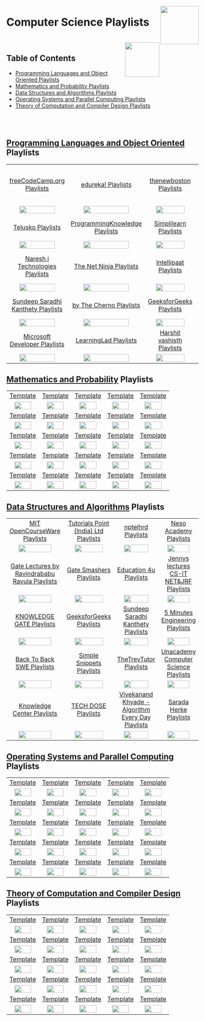 <img align="right" width="100" src="https://github.com/cs-MohamedAyman/cs-MohamedAyman/blob/main/repos-logos/youtube.jpg"></img>

# Computer Science Playlists

<br>
<img align="right" width="90" height="90" src="https://github.com/cs-MohamedAyman/cs-MohamedAyman/blob/main/repos-logos/agenda.jpg">

## Table of Contents
  * [Programming Languages and Object Oriented Playlists](#Programming-Languages-and-Object-Oriented-Playlists)
  * [Mathematics and Probability Playlists](#Mathematics-and-Probability-Playlists)
  * [Data Structures and Algorithms Playlists](#Data-Structures-and-Algorithms-Playlists)
  * [Operating Systems and Parallel Computing Playlists](#Operating-Systems-and-Parallel-Computing-Playlists)
  * [Theory of Computation and Compiler Design Playlists](#Theory-of-Computation-and-Compiler-Design-Playlists)

<br><br>

## [Programming Languages and Object Oriented](https://github.com/cs-MohamedAyman/eLearning-Platforms/tree/master/YouTube-Playlists/Computer-Science/Programming-Languages-and-Object-Oriented/README.md) Playlists

<table>
    <tbody>
        <tr>
<td align=center width="20%"><a href="https://github.com/cs-MohamedAyman/eLearning-Platforms/tree/master/YouTube-Playlists/Computer-Science/Programming-Languages-and-Object-Oriented/README.md">freeCodeCamp.org Playlists</a></td>
<td align=center width="20%"><a href="https://github.com/cs-MohamedAyman/eLearning-Platforms/tree/master/YouTube-Playlists/Computer-Science/Programming-Languages-and-Object-Oriented/README.md">edureka! Playlists</a></td>
<td align=center width="20%"><a href="https://github.com/cs-MohamedAyman/eLearning-Platforms/tree/master/YouTube-Playlists/Computer-Science/Programming-Languages-and-Object-Oriented/README.md">thenewboston Playlists</a></td>
<td align=center width="20%"><a href="https://github.com/cs-MohamedAyman/eLearning-Platforms/tree/master/YouTube-Playlists/Computer-Science/Programming-Languages-and-Object-Oriented/README.md">Tutorials Point (India) Ltd. Playlists</a></td>
<td align=center width="20%"><a href="https://github.com/cs-MohamedAyman/eLearning-Platforms/tree/master/YouTube-Playlists/Computer-Science/Programming-Languages-and-Object-Oriented/README.md">CodeWithHarry Playlists</a></td>
        </tr>
        <tr>
<td align=center width="20%"><img src="https://github.com/cs-MohamedAyman/eLearning-Platforms/blob/master/YouTube-Playlists/org-logos/image.jpg" width="80%"></img></td>
<td align=center width="20%"><img src="https://github.com/cs-MohamedAyman/eLearning-Platforms/blob/master/YouTube-Playlists/org-logos/image.jpg" width="80%"></img></td>
<td align=center width="20%"><img src="https://github.com/cs-MohamedAyman/eLearning-Platforms/blob/master/YouTube-Playlists/org-logos/image.jpg" width="80%"></img></td>
<td align=center width="20%"><img src="https://github.com/cs-MohamedAyman/eLearning-Platforms/blob/master/YouTube-Playlists/org-logos/image.jpg" width="80%"></img></td>
<td align=center width="20%"><img src="https://github.com/cs-MohamedAyman/eLearning-Platforms/blob/master/YouTube-Playlists/org-logos/image.jpg" width="80%"></img></td>
        </tr>
        <tr>
<td align=center width="20%"><a href="https://github.com/cs-MohamedAyman/eLearning-Platforms/tree/master/YouTube-Playlists/Computer-Science/Programming-Languages-and-Object-Oriented/README.md">Telusko Playlists</a></td>
<td align=center width="20%"><a href="https://github.com/cs-MohamedAyman/eLearning-Platforms/tree/master/YouTube-Playlists/Computer-Science/Programming-Languages-and-Object-Oriented/README.md">ProgrammingKnowledge Playlists</a></td>
<td align=center width="20%"><a href="https://github.com/cs-MohamedAyman/eLearning-Platforms/tree/master/YouTube-Playlists/Computer-Science/Programming-Languages-and-Object-Oriented/README.md">Simplilearn Playlists</a></td>
<td align=center width="20%"><a href="https://github.com/cs-MohamedAyman/eLearning-Platforms/tree/master/YouTube-Playlists/Computer-Science/Programming-Languages-and-Object-Oriented/README.md">Derek Banas Playlists</a></td>
<td align=center width="20%"><a href="https://github.com/cs-MohamedAyman/eLearning-Platforms/tree/master/YouTube-Playlists/Computer-Science/Programming-Languages-and-Object-Oriented/README.md">Clever Programmer Playlists</a></td>
        </tr>
        <tr>
<td align=center width="20%"><img src="https://github.com/cs-MohamedAyman/eLearning-Platforms/blob/master/YouTube-Playlists/org-logos/image.jpg" width="80%"></img></td>
<td align=center width="20%"><img src="https://github.com/cs-MohamedAyman/eLearning-Platforms/blob/master/YouTube-Playlists/org-logos/image.jpg" width="80%"></img></td>
<td align=center width="20%"><img src="https://github.com/cs-MohamedAyman/eLearning-Platforms/blob/master/YouTube-Playlists/org-logos/image.jpg" width="80%"></img></td>
<td align=center width="20%"><img src="https://github.com/cs-MohamedAyman/eLearning-Platforms/blob/master/YouTube-Playlists/org-logos/image.jpg" width="80%"></img></td>
<td align=center width="20%"><img src="https://github.com/cs-MohamedAyman/eLearning-Platforms/blob/master/YouTube-Playlists/org-logos/image.jpg" width="80%"></img></td>
        </tr>
        <tr>
<td align=center width="20%"><a href="https://github.com/cs-MohamedAyman/eLearning-Platforms/tree/master/YouTube-Playlists/Computer-Science/Programming-Languages-and-Object-Oriented/README.md">Naresh i Technologies Playlists</a></td>
<td align=center width="20%"><a href="https://github.com/cs-MohamedAyman/eLearning-Platforms/tree/master/YouTube-Playlists/Computer-Science/Programming-Languages-and-Object-Oriented/README.md">The Net Ninja Playlists</a></td>
<td align=center width="20%"><a href="https://github.com/cs-MohamedAyman/eLearning-Platforms/tree/master/YouTube-Playlists/Computer-Science/Programming-Languages-and-Object-Oriented/README.md">Intellipaat Playlists</a></td>
<td align=center width="20%"><a href="https://github.com/cs-MohamedAyman/eLearning-Platforms/tree/master/YouTube-Playlists/Computer-Science/Programming-Languages-and-Object-Oriented/README.md">Tech With Tim Playlists</a></td>
<td align=center width="20%"><a href="https://github.com/cs-MohamedAyman/eLearning-Platforms/tree/master/YouTube-Playlists/Computer-Science/Programming-Languages-and-Object-Oriented/README.md">easytuts4you Playlists</a></td>
        </tr>
        <tr>
<td align=center width="20%"><img src="https://github.com/cs-MohamedAyman/eLearning-Platforms/blob/master/YouTube-Playlists/org-logos/image.jpg" width="80%"></img></td>
<td align=center width="20%"><img src="https://github.com/cs-MohamedAyman/eLearning-Platforms/blob/master/YouTube-Playlists/org-logos/image.jpg" width="80%"></img></td>
<td align=center width="20%"><img src="https://github.com/cs-MohamedAyman/eLearning-Platforms/blob/master/YouTube-Playlists/org-logos/image.jpg" width="80%"></img></td>
<td align=center width="20%"><img src="https://github.com/cs-MohamedAyman/eLearning-Platforms/blob/master/YouTube-Playlists/org-logos/image.jpg" width="80%"></img></td>
<td align=center width="20%"><img src="https://github.com/cs-MohamedAyman/eLearning-Platforms/blob/master/YouTube-Playlists/org-logos/image.jpg" width="80%"></img></td>
        </tr>
        <tr>
<td align=center width="20%"><a href="https://github.com/cs-MohamedAyman/eLearning-Platforms/tree/master/YouTube-Playlists/Computer-Science/Programming-Languages-and-Object-Oriented/README.md">Sundeep Saradhi Kanthety Playlists</a></td>
<td align=center width="20%"><a href="https://github.com/cs-MohamedAyman/eLearning-Platforms/tree/master/YouTube-Playlists/Computer-Science/Programming-Languages-and-Object-Oriented/README.md">by The Cherno Playlists</a></td>
<td align=center width="20%"><a href="https://github.com/cs-MohamedAyman/eLearning-Platforms/tree/master/YouTube-Playlists/Computer-Science/Programming-Languages-and-Object-Oriented/README.md">GeeksforGeeks Playlists</a></td>
<td align=center width="20%"><a href="https://github.com/cs-MohamedAyman/eLearning-Platforms/tree/master/YouTube-Playlists/Computer-Science/Programming-Languages-and-Object-Oriented/README.md">Geeky Shows Playlists</a></td>
<td align=center width="20%"><a href="https://github.com/cs-MohamedAyman/eLearning-Platforms/tree/master/YouTube-Playlists/Computer-Science/Programming-Languages-and-Object-Oriented/README.md">Caleb Curry Playlists</a></td>
        </tr>
        <tr>
<td align=center width="20%"><img src="https://github.com/cs-MohamedAyman/eLearning-Platforms/blob/master/YouTube-Playlists/org-logos/image.jpg" width="80%"></img></td>
<td align=center width="20%"><img src="https://github.com/cs-MohamedAyman/eLearning-Platforms/blob/master/YouTube-Playlists/org-logos/image.jpg" width="80%"></img></td>
<td align=center width="20%"><img src="https://github.com/cs-MohamedAyman/eLearning-Platforms/blob/master/YouTube-Playlists/org-logos/image.jpg" width="80%"></img></td>
<td align=center width="20%"><img src="https://github.com/cs-MohamedAyman/eLearning-Platforms/blob/master/YouTube-Playlists/org-logos/image.jpg" width="80%"></img></td>
<td align=center width="20%"><img src="https://github.com/cs-MohamedAyman/eLearning-Platforms/blob/master/YouTube-Playlists/org-logos/image.jpg" width="80%"></img></td>
        </tr>
        <tr>
<td align=center width="20%"><a href="https://github.com/cs-MohamedAyman/eLearning-Platforms/tree/master/YouTube-Playlists/Computer-Science/Programming-Languages-and-Object-Oriented/README.md">Microsoft Developer Playlists</a></td>
<td align=center width="20%"><a href="https://github.com/cs-MohamedAyman/eLearning-Platforms/tree/master/YouTube-Playlists/Computer-Science/Programming-Languages-and-Object-Oriented/README.md">LearningLad Playlists</a></td>
<td align=center width="20%"><a href="https://github.com/cs-MohamedAyman/eLearning-Platforms/tree/master/YouTube-Playlists/Computer-Science/Programming-Languages-and-Object-Oriented/README.md">Harshit vashisth Playlists</a></td>
<td align=center width="20%"><a href="https://github.com/cs-MohamedAyman/eLearning-Platforms/tree/master/YouTube-Playlists/Computer-Science/Programming-Languages-and-Object-Oriented/README.md">Simple Snippets Playlists</a></td>
<td align=center width="20%"><a href="https://github.com/cs-MohamedAyman/eLearning-Platforms/tree/master/YouTube-Playlists/Computer-Science/Programming-Languages-and-Object-Oriented/README.md">Amulya's Academy Playlists</a></td>
        </tr>
        <tr>
<td align=center width="20%"><img src="https://github.com/cs-MohamedAyman/eLearning-Platforms/blob/master/YouTube-Playlists/org-logos/image.jpg" width="80%"></img></td>
<td align=center width="20%"><img src="https://github.com/cs-MohamedAyman/eLearning-Platforms/blob/master/YouTube-Playlists/org-logos/image.jpg" width="80%"></img></td>
<td align=center width="20%"><img src="https://github.com/cs-MohamedAyman/eLearning-Platforms/blob/master/YouTube-Playlists/org-logos/image.jpg" width="80%"></img></td>
<td align=center width="20%"><img src="https://github.com/cs-MohamedAyman/eLearning-Platforms/blob/master/YouTube-Playlists/org-logos/image.jpg" width="80%"></img></td>
<td align=center width="20%"><img src="https://github.com/cs-MohamedAyman/eLearning-Platforms/blob/master/YouTube-Playlists/org-logos/image.jpg" width="80%"></img></td>
        </tr>
    </tbody>
</table>

## [Mathematics and Probability](https://github.com/cs-MohamedAyman/eLearning-Platforms/tree/master/YouTube-Playlists/Computer-Science/Mathematics-and-Probability/README.md) Playlists

<table>
    <tbody>
        <tr>
<td align=center width="20%"><a href="https://github.com/cs-MohamedAyman/eLearning-Platforms/tree/master/YouTube-Playlists/Computer-Science/Mathematics-and-Probability/README.md">Template</a></td>
<td align=center width="20%"><a href="https://github.com/cs-MohamedAyman/eLearning-Platforms/tree/master/YouTube-Playlists/Computer-Science/Mathematics-and-Probability/README.md">Template</a></td>
<td align=center width="20%"><a href="https://github.com/cs-MohamedAyman/eLearning-Platforms/tree/master/YouTube-Playlists/Computer-Science/Mathematics-and-Probability/README.md">Template</a></td>
<td align=center width="20%"><a href="https://github.com/cs-MohamedAyman/eLearning-Platforms/tree/master/YouTube-Playlists/Computer-Science/Mathematics-and-Probability/README.md">Template</a></td>
<td align=center width="20%"><a href="https://github.com/cs-MohamedAyman/eLearning-Platforms/tree/master/YouTube-Playlists/Computer-Science/Mathematics-and-Probability/README.md">Template</a></td>
        </tr>
        <tr>
<td align=center width="20%"><img src="https://github.com/cs-MohamedAyman/eLearning-Platforms/blob/master/YouTube-Playlists/org-logos/image.jpg" width="80%"></img></td>
<td align=center width="20%"><img src="https://github.com/cs-MohamedAyman/eLearning-Platforms/blob/master/YouTube-Playlists/org-logos/image.jpg" width="80%"></img></td>
<td align=center width="20%"><img src="https://github.com/cs-MohamedAyman/eLearning-Platforms/blob/master/YouTube-Playlists/org-logos/image.jpg" width="80%"></img></td>
<td align=center width="20%"><img src="https://github.com/cs-MohamedAyman/eLearning-Platforms/blob/master/YouTube-Playlists/org-logos/image.jpg" width="80%"></img></td>
<td align=center width="20%"><img src="https://github.com/cs-MohamedAyman/eLearning-Platforms/blob/master/YouTube-Playlists/org-logos/image.jpg" width="80%"></img></td>
        </tr>
        <tr>
<td align=center width="20%"><a href="https://github.com/cs-MohamedAyman/eLearning-Platforms/tree/master/YouTube-Playlists/Computer-Science/Mathematics-and-Probability/README.md">Template</a></td>
<td align=center width="20%"><a href="https://github.com/cs-MohamedAyman/eLearning-Platforms/tree/master/YouTube-Playlists/Computer-Science/Mathematics-and-Probability/README.md">Template</a></td>
<td align=center width="20%"><a href="https://github.com/cs-MohamedAyman/eLearning-Platforms/tree/master/YouTube-Playlists/Computer-Science/Mathematics-and-Probability/README.md">Template</a></td>
<td align=center width="20%"><a href="https://github.com/cs-MohamedAyman/eLearning-Platforms/tree/master/YouTube-Playlists/Computer-Science/Mathematics-and-Probability/README.md">Template</a></td>
<td align=center width="20%"><a href="https://github.com/cs-MohamedAyman/eLearning-Platforms/tree/master/YouTube-Playlists/Computer-Science/Mathematics-and-Probability/README.md">Template</a></td>
        </tr>
        <tr>
<td align=center width="20%"><img src="https://github.com/cs-MohamedAyman/eLearning-Platforms/blob/master/YouTube-Playlists/org-logos/image.jpg" width="80%"></img></td>
<td align=center width="20%"><img src="https://github.com/cs-MohamedAyman/eLearning-Platforms/blob/master/YouTube-Playlists/org-logos/image.jpg" width="80%"></img></td>
<td align=center width="20%"><img src="https://github.com/cs-MohamedAyman/eLearning-Platforms/blob/master/YouTube-Playlists/org-logos/image.jpg" width="80%"></img></td>
<td align=center width="20%"><img src="https://github.com/cs-MohamedAyman/eLearning-Platforms/blob/master/YouTube-Playlists/org-logos/image.jpg" width="80%"></img></td>
<td align=center width="20%"><img src="https://github.com/cs-MohamedAyman/eLearning-Platforms/blob/master/YouTube-Playlists/org-logos/image.jpg" width="80%"></img></td>
        </tr>
        <tr>
<td align=center width="20%"><a href="https://github.com/cs-MohamedAyman/eLearning-Platforms/tree/master/YouTube-Playlists/Computer-Science/Mathematics-and-Probability/README.md">Template</a></td>
<td align=center width="20%"><a href="https://github.com/cs-MohamedAyman/eLearning-Platforms/tree/master/YouTube-Playlists/Computer-Science/Mathematics-and-Probability/README.md">Template</a></td>
<td align=center width="20%"><a href="https://github.com/cs-MohamedAyman/eLearning-Platforms/tree/master/YouTube-Playlists/Computer-Science/Mathematics-and-Probability/README.md">Template</a></td>
<td align=center width="20%"><a href="https://github.com/cs-MohamedAyman/eLearning-Platforms/tree/master/YouTube-Playlists/Computer-Science/Mathematics-and-Probability/README.md">Template</a></td>
<td align=center width="20%"><a href="https://github.com/cs-MohamedAyman/eLearning-Platforms/tree/master/YouTube-Playlists/Computer-Science/Mathematics-and-Probability/README.md">Template</a></td>
        </tr>
        <tr>
<td align=center width="20%"><img src="https://github.com/cs-MohamedAyman/eLearning-Platforms/blob/master/YouTube-Playlists/org-logos/image.jpg" width="80%"></img></td>
<td align=center width="20%"><img src="https://github.com/cs-MohamedAyman/eLearning-Platforms/blob/master/YouTube-Playlists/org-logos/image.jpg" width="80%"></img></td>
<td align=center width="20%"><img src="https://github.com/cs-MohamedAyman/eLearning-Platforms/blob/master/YouTube-Playlists/org-logos/image.jpg" width="80%"></img></td>
<td align=center width="20%"><img src="https://github.com/cs-MohamedAyman/eLearning-Platforms/blob/master/YouTube-Playlists/org-logos/image.jpg" width="80%"></img></td>
<td align=center width="20%"><img src="https://github.com/cs-MohamedAyman/eLearning-Platforms/blob/master/YouTube-Playlists/org-logos/image.jpg" width="80%"></img></td>
        </tr>
        <tr>
<td align=center width="20%"><a href="https://github.com/cs-MohamedAyman/eLearning-Platforms/tree/master/YouTube-Playlists/Computer-Science/Mathematics-and-Probability/README.md">Template</a></td>
<td align=center width="20%"><a href="https://github.com/cs-MohamedAyman/eLearning-Platforms/tree/master/YouTube-Playlists/Computer-Science/Mathematics-and-Probability/README.md">Template</a></td>
<td align=center width="20%"><a href="https://github.com/cs-MohamedAyman/eLearning-Platforms/tree/master/YouTube-Playlists/Computer-Science/Mathematics-and-Probability/README.md">Template</a></td>
<td align=center width="20%"><a href="https://github.com/cs-MohamedAyman/eLearning-Platforms/tree/master/YouTube-Playlists/Computer-Science/Mathematics-and-Probability/README.md">Template</a></td>
<td align=center width="20%"><a href="https://github.com/cs-MohamedAyman/eLearning-Platforms/tree/master/YouTube-Playlists/Computer-Science/Mathematics-and-Probability/README.md">Template</a></td>
        </tr>
        <tr>
<td align=center width="20%"><img src="https://github.com/cs-MohamedAyman/eLearning-Platforms/blob/master/YouTube-Playlists/org-logos/image.jpg" width="80%"></img></td>
<td align=center width="20%"><img src="https://github.com/cs-MohamedAyman/eLearning-Platforms/blob/master/YouTube-Playlists/org-logos/image.jpg" width="80%"></img></td>
<td align=center width="20%"><img src="https://github.com/cs-MohamedAyman/eLearning-Platforms/blob/master/YouTube-Playlists/org-logos/image.jpg" width="80%"></img></td>
<td align=center width="20%"><img src="https://github.com/cs-MohamedAyman/eLearning-Platforms/blob/master/YouTube-Playlists/org-logos/image.jpg" width="80%"></img></td>
<td align=center width="20%"><img src="https://github.com/cs-MohamedAyman/eLearning-Platforms/blob/master/YouTube-Playlists/org-logos/image.jpg" width="80%"></img></td>
        </tr>
        <tr>
<td align=center width="20%"><a href="https://github.com/cs-MohamedAyman/eLearning-Platforms/tree/master/YouTube-Playlists/Computer-Science/Mathematics-and-Probability/README.md">Template</a></td>
<td align=center width="20%"><a href="https://github.com/cs-MohamedAyman/eLearning-Platforms/tree/master/YouTube-Playlists/Computer-Science/Mathematics-and-Probability/README.md">Template</a></td>
<td align=center width="20%"><a href="https://github.com/cs-MohamedAyman/eLearning-Platforms/tree/master/YouTube-Playlists/Computer-Science/Mathematics-and-Probability/README.md">Template</a></td>
<td align=center width="20%"><a href="https://github.com/cs-MohamedAyman/eLearning-Platforms/tree/master/YouTube-Playlists/Computer-Science/Mathematics-and-Probability/README.md">Template</a></td>
<td align=center width="20%"><a href="https://github.com/cs-MohamedAyman/eLearning-Platforms/tree/master/YouTube-Playlists/Computer-Science/Mathematics-and-Probability/README.md">Template</a></td>
        </tr>
        <tr>
<td align=center width="20%"><img src="https://github.com/cs-MohamedAyman/eLearning-Platforms/blob/master/YouTube-Playlists/org-logos/image.jpg" width="80%"></img></td>
<td align=center width="20%"><img src="https://github.com/cs-MohamedAyman/eLearning-Platforms/blob/master/YouTube-Playlists/org-logos/image.jpg" width="80%"></img></td>
<td align=center width="20%"><img src="https://github.com/cs-MohamedAyman/eLearning-Platforms/blob/master/YouTube-Playlists/org-logos/image.jpg" width="80%"></img></td>
<td align=center width="20%"><img src="https://github.com/cs-MohamedAyman/eLearning-Platforms/blob/master/YouTube-Playlists/org-logos/image.jpg" width="80%"></img></td>
<td align=center width="20%"><img src="https://github.com/cs-MohamedAyman/eLearning-Platforms/blob/master/YouTube-Playlists/org-logos/image.jpg" width="80%"></img></td>
        </tr>
    </tbody>
</table>

## [Data Structures and Algorithms](https://github.com/cs-MohamedAyman/eLearning-Platforms/tree/master/YouTube-Playlists/Computer-Science/Data-Structures-and-Algorithms/README.md) Playlists

<table>
    <tbody>
        <tr>
<td align=center width="20%"><a href="https://github.com/cs-MohamedAyman/eLearning-Platforms/tree/master/YouTube-Playlists/Computer-Science/Data-Structures-and-Algorithms/README.md">MIT OpenCourseWare Playlists</a></td>
<td align=center width="20%"><a href="https://github.com/cs-MohamedAyman/eLearning-Platforms/tree/master/YouTube-Playlists/Computer-Science/Data-Structures-and-Algorithms/README.md">Tutorials Point (India) Ltd Playlists</a></td>
<td align=center width="20%"><a href="https://github.com/cs-MohamedAyman/eLearning-Platforms/tree/master/YouTube-Playlists/Computer-Science/Data-Structures-and-Algorithms/README.md">nptelhrd Playlists</a></td>
<td align=center width="20%"><a href="https://github.com/cs-MohamedAyman/eLearning-Platforms/tree/master/YouTube-Playlists/Computer-Science/Data-Structures-and-Algorithms/README.md">Neso Academy Playlists</a></td>
<td align=center width="20%"><a href="https://github.com/cs-MohamedAyman/eLearning-Platforms/tree/master/YouTube-Playlists/Computer-Science/Data-Structures-and-Algorithms/README.md">mycodeschool Playlists</a></td>
        </tr>
        <tr>
<td align=center width="20%"><img src="https://github.com/cs-MohamedAyman/eLearning-Platforms/blob/master/YouTube-Playlists/org-logos/image.jpg" width="80%"></img></td>
<td align=center width="20%"><img src="https://github.com/cs-MohamedAyman/eLearning-Platforms/blob/master/YouTube-Playlists/org-logos/image.jpg" width="80%"></img></td>
<td align=center width="20%"><img src="https://github.com/cs-MohamedAyman/eLearning-Platforms/blob/master/YouTube-Playlists/org-logos/image.jpg" width="80%"></img></td>
<td align=center width="20%"><img src="https://github.com/cs-MohamedAyman/eLearning-Platforms/blob/master/YouTube-Playlists/org-logos/image.jpg" width="80%"></img></td>
<td align=center width="20%"><img src="https://github.com/cs-MohamedAyman/eLearning-Platforms/blob/master/YouTube-Playlists/org-logos/image.jpg" width="80%"></img></td>
        </tr>
        <tr>
<td align=center width="20%"><a href="https://github.com/cs-MohamedAyman/eLearning-Platforms/tree/master/YouTube-Playlists/Computer-Science/Data-Structures-and-Algorithms/README.md">Gate Lectures by Ravindrababu Ravula Playlists</a></td>
<td align=center width="20%"><a href="https://github.com/cs-MohamedAyman/eLearning-Platforms/tree/master/YouTube-Playlists/Computer-Science/Data-Structures-and-Algorithms/README.md">Gate Smashers Playlists</a></td>
<td align=center width="20%"><a href="https://github.com/cs-MohamedAyman/eLearning-Platforms/tree/master/YouTube-Playlists/Computer-Science/Data-Structures-and-Algorithms/README.md">Education 4u Playlists</a></td>
<td align=center width="20%"><a href="https://github.com/cs-MohamedAyman/eLearning-Platforms/tree/master/YouTube-Playlists/Computer-Science/Data-Structures-and-Algorithms/README.md">Jennys lectures CS-IT NET&JRF Playlists</a></td>
<td align=center width="20%"><a href="https://github.com/cs-MohamedAyman/eLearning-Platforms/tree/master/YouTube-Playlists/Computer-Science/Data-Structures-and-Algorithms/README.md">Easy Engineering Classes Playlists</a></td>
        </tr>
        <tr>
<td align=center width="20%"><img src="https://github.com/cs-MohamedAyman/eLearning-Platforms/blob/master/YouTube-Playlists/org-logos/image.jpg" width="80%"></img></td>
<td align=center width="20%"><img src="https://github.com/cs-MohamedAyman/eLearning-Platforms/blob/master/YouTube-Playlists/org-logos/image.jpg" width="80%"></img></td>
<td align=center width="20%"><img src="https://github.com/cs-MohamedAyman/eLearning-Platforms/blob/master/YouTube-Playlists/org-logos/image.jpg" width="80%"></img></td>
<td align=center width="20%"><img src="https://github.com/cs-MohamedAyman/eLearning-Platforms/blob/master/YouTube-Playlists/org-logos/image.jpg" width="80%"></img></td>
<td align=center width="20%"><img src="https://github.com/cs-MohamedAyman/eLearning-Platforms/blob/master/YouTube-Playlists/org-logos/image.jpg" width="80%"></img></td>
        </tr>
        <tr>
<td align=center width="20%"><a href="https://github.com/cs-MohamedAyman/eLearning-Platforms/tree/master/YouTube-Playlists/Computer-Science/Data-Structures-and-Algorithms/README.md">KNOWLEDGE GATE Playlists</a></td>
<td align=center width="20%"><a href="https://github.com/cs-MohamedAyman/eLearning-Platforms/tree/master/YouTube-Playlists/Computer-Science/Data-Structures-and-Algorithms/README.md">GeeksforGeeks Playlists</a></td>
<td align=center width="20%"><a href="https://github.com/cs-MohamedAyman/eLearning-Platforms/tree/master/YouTube-Playlists/Computer-Science/Data-Structures-and-Algorithms/README.md">Sundeep Saradhi Kanthety Playlists</a></td>
<td align=center width="20%"><a href="https://github.com/cs-MohamedAyman/eLearning-Platforms/tree/master/YouTube-Playlists/Computer-Science/Data-Structures-and-Algorithms/README.md">5 Minutes Engineering Playlists</a></td>
<td align=center width="20%"><a href="https://github.com/cs-MohamedAyman/eLearning-Platforms/tree/master/YouTube-Playlists/Computer-Science/Data-Structures-and-Algorithms/README.md">Tushar Roy - Coding Made Simple Playlists</a></td>
        </tr>
        <tr>
<td align=center width="20%"><img src="https://github.com/cs-MohamedAyman/eLearning-Platforms/blob/master/YouTube-Playlists/org-logos/image.jpg" width="80%"></img></td>
<td align=center width="20%"><img src="https://github.com/cs-MohamedAyman/eLearning-Platforms/blob/master/YouTube-Playlists/org-logos/image.jpg" width="80%"></img></td>
<td align=center width="20%"><img src="https://github.com/cs-MohamedAyman/eLearning-Platforms/blob/master/YouTube-Playlists/org-logos/image.jpg" width="80%"></img></td>
<td align=center width="20%"><img src="https://github.com/cs-MohamedAyman/eLearning-Platforms/blob/master/YouTube-Playlists/org-logos/image.jpg" width="80%"></img></td>
<td align=center width="20%"><img src="https://github.com/cs-MohamedAyman/eLearning-Platforms/blob/master/YouTube-Playlists/org-logos/image.jpg" width="80%"></img></td>
        </tr>
        <tr>
<td align=center width="20%"><a href="https://github.com/cs-MohamedAyman/eLearning-Platforms/tree/master/YouTube-Playlists/Computer-Science/Data-Structures-and-Algorithms/README.md">Back To Back SWE Playlists</a></td>
<td align=center width="20%"><a href="https://github.com/cs-MohamedAyman/eLearning-Platforms/tree/master/YouTube-Playlists/Computer-Science/Data-Structures-and-Algorithms/README.md">Simple Snippets Playlists</a></td>
<td align=center width="20%"><a href="https://github.com/cs-MohamedAyman/eLearning-Platforms/tree/master/YouTube-Playlists/Computer-Science/Data-Structures-and-Algorithms/README.md">TheTrevTutor Playlists</a></td>
<td align=center width="20%"><a href="https://github.com/cs-MohamedAyman/eLearning-Platforms/tree/master/YouTube-Playlists/Computer-Science/Data-Structures-and-Algorithms/README.md">Unacademy Computer Science Playlists</a></td>
<td align=center width="20%"><a href="https://github.com/cs-MohamedAyman/eLearning-Platforms/tree/master/YouTube-Playlists/Computer-Science/Data-Structures-and-Algorithms/README.md">WilliamFiset Playlists</a></td>
        </tr>
        <tr>
<td align=center width="20%"><img src="https://github.com/cs-MohamedAyman/eLearning-Platforms/blob/master/YouTube-Playlists/org-logos/image.jpg" width="80%"></img></td>
<td align=center width="20%"><img src="https://github.com/cs-MohamedAyman/eLearning-Platforms/blob/master/YouTube-Playlists/org-logos/image.jpg" width="80%"></img></td>
<td align=center width="20%"><img src="https://github.com/cs-MohamedAyman/eLearning-Platforms/blob/master/YouTube-Playlists/org-logos/image.jpg" width="80%"></img></td>
<td align=center width="20%"><img src="https://github.com/cs-MohamedAyman/eLearning-Platforms/blob/master/YouTube-Playlists/org-logos/image.jpg" width="80%"></img></td>
<td align=center width="20%"><img src="https://github.com/cs-MohamedAyman/eLearning-Platforms/blob/master/YouTube-Playlists/org-logos/image.jpg" width="80%"></img></td>
        </tr>
        <tr>
<td align=center width="20%"><a href="https://github.com/cs-MohamedAyman/eLearning-Platforms/tree/master/YouTube-Playlists/Computer-Science/Data-Structures-and-Algorithms/README.md">Knowledge Center Playlists</a></td>
<td align=center width="20%"><a href="https://github.com/cs-MohamedAyman/eLearning-Platforms/tree/master/YouTube-Playlists/Computer-Science/Data-Structures-and-Algorithms/README.md">TECH DOSE Playlists</a></td>
<td align=center width="20%"><a href="https://github.com/cs-MohamedAyman/eLearning-Platforms/tree/master/YouTube-Playlists/Computer-Science/Data-Structures-and-Algorithms/README.md">Vivekanand Khyade - Algorithm Every Day Playlists</a></td>
<td align=center width="20%"><a href="https://github.com/cs-MohamedAyman/eLearning-Platforms/tree/master/YouTube-Playlists/Computer-Science/Data-Structures-and-Algorithms/README.md">Sarada Herke Playlists</a></td>
<td align=center width="20%"><a href="https://github.com/cs-MohamedAyman/eLearning-Platforms/tree/master/YouTube-Playlists/Computer-Science/Data-Structures-and-Algorithms/README.md">Byte by Byte Playlists</a></td>
        </tr>
        <tr>
<td align=center width="20%"><img src="https://github.com/cs-MohamedAyman/eLearning-Platforms/blob/master/YouTube-Playlists/org-logos/image.jpg" width="80%"></img></td>
<td align=center width="20%"><img src="https://github.com/cs-MohamedAyman/eLearning-Platforms/blob/master/YouTube-Playlists/org-logos/image.jpg" width="80%"></img></td>
<td align=center width="20%"><img src="https://github.com/cs-MohamedAyman/eLearning-Platforms/blob/master/YouTube-Playlists/org-logos/image.jpg" width="80%"></img></td>
<td align=center width="20%"><img src="https://github.com/cs-MohamedAyman/eLearning-Platforms/blob/master/YouTube-Playlists/org-logos/image.jpg" width="80%"></img></td>
<td align=center width="20%"><img src="https://github.com/cs-MohamedAyman/eLearning-Platforms/blob/master/YouTube-Playlists/org-logos/image.jpg" width="80%"></img></td>
        </tr>
    </tbody>
</table>

## [Operating Systems and Parallel Computing](https://github.com/cs-MohamedAyman/eLearning-Platforms/tree/master/YouTube-Playlists/Computer-Science/Operating-Systems-and-Parallel-Computing/README.md) Playlists

<table>
    <tbody>
        <tr>
<td align=center width="20%"><a href="https://github.com/cs-MohamedAyman/eLearning-Platforms/tree/master/YouTube-Playlists/Computer-Science/Operating-Systems-and-Parallel-Computing/README.md">Template</a></td>
<td align=center width="20%"><a href="https://github.com/cs-MohamedAyman/eLearning-Platforms/tree/master/YouTube-Playlists/Computer-Science/Operating-Systems-and-Parallel-Computing/README.md">Template</a></td>
<td align=center width="20%"><a href="https://github.com/cs-MohamedAyman/eLearning-Platforms/tree/master/YouTube-Playlists/Computer-Science/Operating-Systems-and-Parallel-Computing/README.md">Template</a></td>
<td align=center width="20%"><a href="https://github.com/cs-MohamedAyman/eLearning-Platforms/tree/master/YouTube-Playlists/Computer-Science/Operating-Systems-and-Parallel-Computing/README.md">Template</a></td>
<td align=center width="20%"><a href="https://github.com/cs-MohamedAyman/eLearning-Platforms/tree/master/YouTube-Playlists/Computer-Science/Operating-Systems-and-Parallel-Computing/README.md">Template</a></td>
        </tr>
        <tr>
<td align=center width="20%"><img src="https://github.com/cs-MohamedAyman/eLearning-Platforms/blob/master/YouTube-Playlists/org-logos/image.jpg" width="80%"></img></td>
<td align=center width="20%"><img src="https://github.com/cs-MohamedAyman/eLearning-Platforms/blob/master/YouTube-Playlists/org-logos/image.jpg" width="80%"></img></td>
<td align=center width="20%"><img src="https://github.com/cs-MohamedAyman/eLearning-Platforms/blob/master/YouTube-Playlists/org-logos/image.jpg" width="80%"></img></td>
<td align=center width="20%"><img src="https://github.com/cs-MohamedAyman/eLearning-Platforms/blob/master/YouTube-Playlists/org-logos/image.jpg" width="80%"></img></td>
<td align=center width="20%"><img src="https://github.com/cs-MohamedAyman/eLearning-Platforms/blob/master/YouTube-Playlists/org-logos/image.jpg" width="80%"></img></td>
        </tr>
        <tr>
<td align=center width="20%"><a href="https://github.com/cs-MohamedAyman/eLearning-Platforms/tree/master/YouTube-Playlists/Computer-Science/Operating-Systems-and-Parallel-Computing/README.md">Template</a></td>
<td align=center width="20%"><a href="https://github.com/cs-MohamedAyman/eLearning-Platforms/tree/master/YouTube-Playlists/Computer-Science/Operating-Systems-and-Parallel-Computing/README.md">Template</a></td>
<td align=center width="20%"><a href="https://github.com/cs-MohamedAyman/eLearning-Platforms/tree/master/YouTube-Playlists/Computer-Science/Operating-Systems-and-Parallel-Computing/README.md">Template</a></td>
<td align=center width="20%"><a href="https://github.com/cs-MohamedAyman/eLearning-Platforms/tree/master/YouTube-Playlists/Computer-Science/Operating-Systems-and-Parallel-Computing/README.md">Template</a></td>
<td align=center width="20%"><a href="https://github.com/cs-MohamedAyman/eLearning-Platforms/tree/master/YouTube-Playlists/Computer-Science/Operating-Systems-and-Parallel-Computing/README.md">Template</a></td>
        </tr>
        <tr>
<td align=center width="20%"><img src="https://github.com/cs-MohamedAyman/eLearning-Platforms/blob/master/YouTube-Playlists/org-logos/image.jpg" width="80%"></img></td>
<td align=center width="20%"><img src="https://github.com/cs-MohamedAyman/eLearning-Platforms/blob/master/YouTube-Playlists/org-logos/image.jpg" width="80%"></img></td>
<td align=center width="20%"><img src="https://github.com/cs-MohamedAyman/eLearning-Platforms/blob/master/YouTube-Playlists/org-logos/image.jpg" width="80%"></img></td>
<td align=center width="20%"><img src="https://github.com/cs-MohamedAyman/eLearning-Platforms/blob/master/YouTube-Playlists/org-logos/image.jpg" width="80%"></img></td>
<td align=center width="20%"><img src="https://github.com/cs-MohamedAyman/eLearning-Platforms/blob/master/YouTube-Playlists/org-logos/image.jpg" width="80%"></img></td>
        </tr>
        <tr>
<td align=center width="20%"><a href="https://github.com/cs-MohamedAyman/eLearning-Platforms/tree/master/YouTube-Playlists/Computer-Science/Operating-Systems-and-Parallel-Computing/README.md">Template</a></td>
<td align=center width="20%"><a href="https://github.com/cs-MohamedAyman/eLearning-Platforms/tree/master/YouTube-Playlists/Computer-Science/Operating-Systems-and-Parallel-Computing/README.md">Template</a></td>
<td align=center width="20%"><a href="https://github.com/cs-MohamedAyman/eLearning-Platforms/tree/master/YouTube-Playlists/Computer-Science/Operating-Systems-and-Parallel-Computing/README.md">Template</a></td>
<td align=center width="20%"><a href="https://github.com/cs-MohamedAyman/eLearning-Platforms/tree/master/YouTube-Playlists/Computer-Science/Operating-Systems-and-Parallel-Computing/README.md">Template</a></td>
<td align=center width="20%"><a href="https://github.com/cs-MohamedAyman/eLearning-Platforms/tree/master/YouTube-Playlists/Computer-Science/Operating-Systems-and-Parallel-Computing/README.md">Template</a></td>
        </tr>
        <tr>
<td align=center width="20%"><img src="https://github.com/cs-MohamedAyman/eLearning-Platforms/blob/master/YouTube-Playlists/org-logos/image.jpg" width="80%"></img></td>
<td align=center width="20%"><img src="https://github.com/cs-MohamedAyman/eLearning-Platforms/blob/master/YouTube-Playlists/org-logos/image.jpg" width="80%"></img></td>
<td align=center width="20%"><img src="https://github.com/cs-MohamedAyman/eLearning-Platforms/blob/master/YouTube-Playlists/org-logos/image.jpg" width="80%"></img></td>
<td align=center width="20%"><img src="https://github.com/cs-MohamedAyman/eLearning-Platforms/blob/master/YouTube-Playlists/org-logos/image.jpg" width="80%"></img></td>
<td align=center width="20%"><img src="https://github.com/cs-MohamedAyman/eLearning-Platforms/blob/master/YouTube-Playlists/org-logos/image.jpg" width="80%"></img></td>
        </tr>
        <tr>
<td align=center width="20%"><a href="https://github.com/cs-MohamedAyman/eLearning-Platforms/tree/master/YouTube-Playlists/Computer-Science/Operating-Systems-and-Parallel-Computing/README.md">Template</a></td>
<td align=center width="20%"><a href="https://github.com/cs-MohamedAyman/eLearning-Platforms/tree/master/YouTube-Playlists/Computer-Science/Operating-Systems-and-Parallel-Computing/README.md">Template</a></td>
<td align=center width="20%"><a href="https://github.com/cs-MohamedAyman/eLearning-Platforms/tree/master/YouTube-Playlists/Computer-Science/Operating-Systems-and-Parallel-Computing/README.md">Template</a></td>
<td align=center width="20%"><a href="https://github.com/cs-MohamedAyman/eLearning-Platforms/tree/master/YouTube-Playlists/Computer-Science/Operating-Systems-and-Parallel-Computing/README.md">Template</a></td>
<td align=center width="20%"><a href="https://github.com/cs-MohamedAyman/eLearning-Platforms/tree/master/YouTube-Playlists/Computer-Science/Operating-Systems-and-Parallel-Computing/README.md">Template</a></td>
        </tr>
        <tr>
<td align=center width="20%"><img src="https://github.com/cs-MohamedAyman/eLearning-Platforms/blob/master/YouTube-Playlists/org-logos/image.jpg" width="80%"></img></td>
<td align=center width="20%"><img src="https://github.com/cs-MohamedAyman/eLearning-Platforms/blob/master/YouTube-Playlists/org-logos/image.jpg" width="80%"></img></td>
<td align=center width="20%"><img src="https://github.com/cs-MohamedAyman/eLearning-Platforms/blob/master/YouTube-Playlists/org-logos/image.jpg" width="80%"></img></td>
<td align=center width="20%"><img src="https://github.com/cs-MohamedAyman/eLearning-Platforms/blob/master/YouTube-Playlists/org-logos/image.jpg" width="80%"></img></td>
<td align=center width="20%"><img src="https://github.com/cs-MohamedAyman/eLearning-Platforms/blob/master/YouTube-Playlists/org-logos/image.jpg" width="80%"></img></td>
        </tr>
        <tr>
<td align=center width="20%"><a href="https://github.com/cs-MohamedAyman/eLearning-Platforms/tree/master/YouTube-Playlists/Computer-Science/Operating-Systems-and-Parallel-Computing/README.md">Template</a></td>
<td align=center width="20%"><a href="https://github.com/cs-MohamedAyman/eLearning-Platforms/tree/master/YouTube-Playlists/Computer-Science/Operating-Systems-and-Parallel-Computing/README.md">Template</a></td>
<td align=center width="20%"><a href="https://github.com/cs-MohamedAyman/eLearning-Platforms/tree/master/YouTube-Playlists/Computer-Science/Operating-Systems-and-Parallel-Computing/README.md">Template</a></td>
<td align=center width="20%"><a href="https://github.com/cs-MohamedAyman/eLearning-Platforms/tree/master/YouTube-Playlists/Computer-Science/Operating-Systems-and-Parallel-Computing/README.md">Template</a></td>
<td align=center width="20%"><a href="https://github.com/cs-MohamedAyman/eLearning-Platforms/tree/master/YouTube-Playlists/Computer-Science/Operating-Systems-and-Parallel-Computing/README.md">Template</a></td>
        </tr>
        <tr>
<td align=center width="20%"><img src="https://github.com/cs-MohamedAyman/eLearning-Platforms/blob/master/YouTube-Playlists/org-logos/image.jpg" width="80%"></img></td>
<td align=center width="20%"><img src="https://github.com/cs-MohamedAyman/eLearning-Platforms/blob/master/YouTube-Playlists/org-logos/image.jpg" width="80%"></img></td>
<td align=center width="20%"><img src="https://github.com/cs-MohamedAyman/eLearning-Platforms/blob/master/YouTube-Playlists/org-logos/image.jpg" width="80%"></img></td>
<td align=center width="20%"><img src="https://github.com/cs-MohamedAyman/eLearning-Platforms/blob/master/YouTube-Playlists/org-logos/image.jpg" width="80%"></img></td>
<td align=center width="20%"><img src="https://github.com/cs-MohamedAyman/eLearning-Platforms/blob/master/YouTube-Playlists/org-logos/image.jpg" width="80%"></img></td>
        </tr>
    </tbody>
</table>

## [Theory of Computation and Compiler Design](https://github.com/cs-MohamedAyman/eLearning-Platforms/tree/master/YouTube-Playlists/Computer-Science/Theory-of-Computation-and-Compiler-Design/README.md) Playlists

<table>
    <tbody>
        <tr>
<td align=center width="20%"><a href="https://github.com/cs-MohamedAyman/eLearning-Platforms/tree/master/YouTube-Playlists/Computer-Science/Theory-of-Computation-and-Compiler-Design/README.md">Template</a></td>
<td align=center width="20%"><a href="https://github.com/cs-MohamedAyman/eLearning-Platforms/tree/master/YouTube-Playlists/Computer-Science/Theory-of-Computation-and-Compiler-Design/README.md">Template</a></td>
<td align=center width="20%"><a href="https://github.com/cs-MohamedAyman/eLearning-Platforms/tree/master/YouTube-Playlists/Computer-Science/Theory-of-Computation-and-Compiler-Design/README.md">Template</a></td>
<td align=center width="20%"><a href="https://github.com/cs-MohamedAyman/eLearning-Platforms/tree/master/YouTube-Playlists/Computer-Science/Theory-of-Computation-and-Compiler-Design/README.md">Template</a></td>
<td align=center width="20%"><a href="https://github.com/cs-MohamedAyman/eLearning-Platforms/tree/master/YouTube-Playlists/Computer-Science/Theory-of-Computation-and-Compiler-Design/README.md">Template</a></td>
        </tr>
        <tr>
<td align=center width="20%"><img src="https://github.com/cs-MohamedAyman/eLearning-Platforms/blob/master/YouTube-Playlists/org-logos/image.jpg" width="80%"></img></td>
<td align=center width="20%"><img src="https://github.com/cs-MohamedAyman/eLearning-Platforms/blob/master/YouTube-Playlists/org-logos/image.jpg" width="80%"></img></td>
<td align=center width="20%"><img src="https://github.com/cs-MohamedAyman/eLearning-Platforms/blob/master/YouTube-Playlists/org-logos/image.jpg" width="80%"></img></td>
<td align=center width="20%"><img src="https://github.com/cs-MohamedAyman/eLearning-Platforms/blob/master/YouTube-Playlists/org-logos/image.jpg" width="80%"></img></td>
<td align=center width="20%"><img src="https://github.com/cs-MohamedAyman/eLearning-Platforms/blob/master/YouTube-Playlists/org-logos/image.jpg" width="80%"></img></td>
        </tr>
        <tr>
<td align=center width="20%"><a href="https://github.com/cs-MohamedAyman/eLearning-Platforms/tree/master/YouTube-Playlists/Computer-Science/Theory-of-Computation-and-Compiler-Design/README.md">Template</a></td>
<td align=center width="20%"><a href="https://github.com/cs-MohamedAyman/eLearning-Platforms/tree/master/YouTube-Playlists/Computer-Science/Theory-of-Computation-and-Compiler-Design/README.md">Template</a></td>
<td align=center width="20%"><a href="https://github.com/cs-MohamedAyman/eLearning-Platforms/tree/master/YouTube-Playlists/Computer-Science/Theory-of-Computation-and-Compiler-Design/README.md">Template</a></td>
<td align=center width="20%"><a href="https://github.com/cs-MohamedAyman/eLearning-Platforms/tree/master/YouTube-Playlists/Computer-Science/Theory-of-Computation-and-Compiler-Design/README.md">Template</a></td>
<td align=center width="20%"><a href="https://github.com/cs-MohamedAyman/eLearning-Platforms/tree/master/YouTube-Playlists/Computer-Science/Theory-of-Computation-and-Compiler-Design/README.md">Template</a></td>
        </tr>
        <tr>
<td align=center width="20%"><img src="https://github.com/cs-MohamedAyman/eLearning-Platforms/blob/master/YouTube-Playlists/org-logos/image.jpg" width="80%"></img></td>
<td align=center width="20%"><img src="https://github.com/cs-MohamedAyman/eLearning-Platforms/blob/master/YouTube-Playlists/org-logos/image.jpg" width="80%"></img></td>
<td align=center width="20%"><img src="https://github.com/cs-MohamedAyman/eLearning-Platforms/blob/master/YouTube-Playlists/org-logos/image.jpg" width="80%"></img></td>
<td align=center width="20%"><img src="https://github.com/cs-MohamedAyman/eLearning-Platforms/blob/master/YouTube-Playlists/org-logos/image.jpg" width="80%"></img></td>
<td align=center width="20%"><img src="https://github.com/cs-MohamedAyman/eLearning-Platforms/blob/master/YouTube-Playlists/org-logos/image.jpg" width="80%"></img></td>
        </tr>
        <tr>
<td align=center width="20%"><a href="https://github.com/cs-MohamedAyman/eLearning-Platforms/tree/master/YouTube-Playlists/Computer-Science/Theory-of-Computation-and-Compiler-Design/README.md">Template</a></td>
<td align=center width="20%"><a href="https://github.com/cs-MohamedAyman/eLearning-Platforms/tree/master/YouTube-Playlists/Computer-Science/Theory-of-Computation-and-Compiler-Design/README.md">Template</a></td>
<td align=center width="20%"><a href="https://github.com/cs-MohamedAyman/eLearning-Platforms/tree/master/YouTube-Playlists/Computer-Science/Theory-of-Computation-and-Compiler-Design/README.md">Template</a></td>
<td align=center width="20%"><a href="https://github.com/cs-MohamedAyman/eLearning-Platforms/tree/master/YouTube-Playlists/Computer-Science/Theory-of-Computation-and-Compiler-Design/README.md">Template</a></td>
<td align=center width="20%"><a href="https://github.com/cs-MohamedAyman/eLearning-Platforms/tree/master/YouTube-Playlists/Computer-Science/Theory-of-Computation-and-Compiler-Design/README.md">Template</a></td>
        </tr>
        <tr>
<td align=center width="20%"><img src="https://github.com/cs-MohamedAyman/eLearning-Platforms/blob/master/YouTube-Playlists/org-logos/image.jpg" width="80%"></img></td>
<td align=center width="20%"><img src="https://github.com/cs-MohamedAyman/eLearning-Platforms/blob/master/YouTube-Playlists/org-logos/image.jpg" width="80%"></img></td>
<td align=center width="20%"><img src="https://github.com/cs-MohamedAyman/eLearning-Platforms/blob/master/YouTube-Playlists/org-logos/image.jpg" width="80%"></img></td>
<td align=center width="20%"><img src="https://github.com/cs-MohamedAyman/eLearning-Platforms/blob/master/YouTube-Playlists/org-logos/image.jpg" width="80%"></img></td>
<td align=center width="20%"><img src="https://github.com/cs-MohamedAyman/eLearning-Platforms/blob/master/YouTube-Playlists/org-logos/image.jpg" width="80%"></img></td>
        </tr>
        <tr>
<td align=center width="20%"><a href="https://github.com/cs-MohamedAyman/eLearning-Platforms/tree/master/YouTube-Playlists/Computer-Science/Theory-of-Computation-and-Compiler-Design/README.md">Template</a></td>
<td align=center width="20%"><a href="https://github.com/cs-MohamedAyman/eLearning-Platforms/tree/master/YouTube-Playlists/Computer-Science/Theory-of-Computation-and-Compiler-Design/README.md">Template</a></td>
<td align=center width="20%"><a href="https://github.com/cs-MohamedAyman/eLearning-Platforms/tree/master/YouTube-Playlists/Computer-Science/Theory-of-Computation-and-Compiler-Design/README.md">Template</a></td>
<td align=center width="20%"><a href="https://github.com/cs-MohamedAyman/eLearning-Platforms/tree/master/YouTube-Playlists/Computer-Science/Theory-of-Computation-and-Compiler-Design/README.md">Template</a></td>
<td align=center width="20%"><a href="https://github.com/cs-MohamedAyman/eLearning-Platforms/tree/master/YouTube-Playlists/Computer-Science/Theory-of-Computation-and-Compiler-Design/README.md">Template</a></td>
        </tr>
        <tr>
<td align=center width="20%"><img src="https://github.com/cs-MohamedAyman/eLearning-Platforms/blob/master/YouTube-Playlists/org-logos/image.jpg" width="80%"></img></td>
<td align=center width="20%"><img src="https://github.com/cs-MohamedAyman/eLearning-Platforms/blob/master/YouTube-Playlists/org-logos/image.jpg" width="80%"></img></td>
<td align=center width="20%"><img src="https://github.com/cs-MohamedAyman/eLearning-Platforms/blob/master/YouTube-Playlists/org-logos/image.jpg" width="80%"></img></td>
<td align=center width="20%"><img src="https://github.com/cs-MohamedAyman/eLearning-Platforms/blob/master/YouTube-Playlists/org-logos/image.jpg" width="80%"></img></td>
<td align=center width="20%"><img src="https://github.com/cs-MohamedAyman/eLearning-Platforms/blob/master/YouTube-Playlists/org-logos/image.jpg" width="80%"></img></td>
        </tr>
        <tr>
<td align=center width="20%"><a href="https://github.com/cs-MohamedAyman/eLearning-Platforms/tree/master/YouTube-Playlists/Computer-Science/Theory-of-Computation-and-Compiler-Design/README.md">Template</a></td>
<td align=center width="20%"><a href="https://github.com/cs-MohamedAyman/eLearning-Platforms/tree/master/YouTube-Playlists/Computer-Science/Theory-of-Computation-and-Compiler-Design/README.md">Template</a></td>
<td align=center width="20%"><a href="https://github.com/cs-MohamedAyman/eLearning-Platforms/tree/master/YouTube-Playlists/Computer-Science/Theory-of-Computation-and-Compiler-Design/README.md">Template</a></td>
<td align=center width="20%"><a href="https://github.com/cs-MohamedAyman/eLearning-Platforms/tree/master/YouTube-Playlists/Computer-Science/Theory-of-Computation-and-Compiler-Design/README.md">Template</a></td>
<td align=center width="20%"><a href="https://github.com/cs-MohamedAyman/eLearning-Platforms/tree/master/YouTube-Playlists/Computer-Science/Theory-of-Computation-and-Compiler-Design/README.md">Template</a></td>
        </tr>
        <tr>
<td align=center width="20%"><img src="https://github.com/cs-MohamedAyman/eLearning-Platforms/blob/master/YouTube-Playlists/org-logos/image.jpg" width="80%"></img></td>
<td align=center width="20%"><img src="https://github.com/cs-MohamedAyman/eLearning-Platforms/blob/master/YouTube-Playlists/org-logos/image.jpg" width="80%"></img></td>
<td align=center width="20%"><img src="https://github.com/cs-MohamedAyman/eLearning-Platforms/blob/master/YouTube-Playlists/org-logos/image.jpg" width="80%"></img></td>
<td align=center width="20%"><img src="https://github.com/cs-MohamedAyman/eLearning-Platforms/blob/master/YouTube-Playlists/org-logos/image.jpg" width="80%"></img></td>
<td align=center width="20%"><img src="https://github.com/cs-MohamedAyman/eLearning-Platforms/blob/master/YouTube-Playlists/org-logos/image.jpg" width="80%"></img></td>
        </tr>
    </tbody>
</table>
